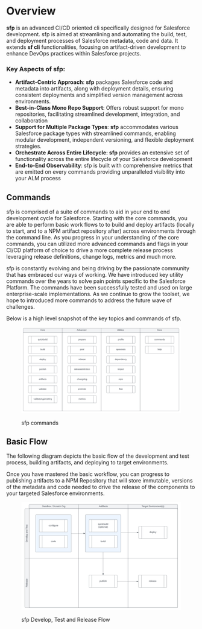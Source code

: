# Overview

**sfp** is an advanced CI/CD oriented cli specifically designed for Salesforce development.   sfp is aimed at streamlining and automating the build, test, and deployment processes of Salesforce metadata,  code and data. It extends **sf cli** functionalities, focusing on artifact-driven development to enhance DevOps practices within Salesforce projects.

### Key Aspects of sfp:

* **Artifact-Centric Approach**: **sfp** packages Salesforce code and metadata into artifacts, along with deployment details, ensuring consistent deployments and simplified version management across environments.
* **Best-in-Class Mono Repo Support**: Offers robust support for mono repositories, facilitating streamlined development, integration, and collaboration&#x20;
* **Support for Multiple Package Types**: **sfp** accommodates various Salesforce package types with streamlined commands, enabling modular development, independent versioning, and flexible deployment strategies.
* **Orchestrate Across Entire Lifecycle:  sfp** provides an extensive set of functionality across the entire lifecycle of your Salesforce development
* **End-to-End Observability**:  sfp is built with comprehensive metrics that are emitted on every commands providing unparalleled visibility into your ALM process

## Commands

sfp is comprised of a suite of commands to aid in your end to end development cycle for Salesforce.  Starting with the core commands, you are able to perform  basic work flows to to build and deploy artifacts (locally to start, and to a NPM artifact repository after) across environments through the command line.  As you progress in your understanding of the core commands, you can utilized more advanced commands and flags in your CI/CD platform of choice to drive a more complete release process leveraging release definitions, change logs, metrics and much more. &#x20;

sfp is constantly evolving and being driving by the passionate community that has embraced our ways of working.  We have introduced key utility commands over the years to solve pain points specific to the Salesforce Platform.  The commands have been successfully tested and used on large enterprise-scale implementations.  As we continue to grow the toolset, we hope to introduced more commands to address the future wave of challenges.&#x20;

Below is a high level snapshot of the key topics and commands of sfp.

<figure><img src=".gitbook/assets/image (2).png" alt=""><figcaption><p>sfp commands</p></figcaption></figure>

## Basic Flow

The following diagram depicts the basic flow of the development and test process, building artifacts, and deploying to target environments.

Once you have mastered the basic workflow, you can progress to publishing artifacts to a NPM Repository that will store immutable, versions of the metadata and code needed to drive the release of the components to your targeted Salesforce environments.

<figure><img src=".gitbook/assets/image (15).png" alt=""><figcaption><p>sfp Develop, Test and Release Flow</p></figcaption></figure>
